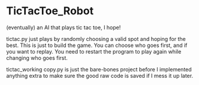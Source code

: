 # TicTacToe_Robot
(eventually) an AI that plays tic tac toe, I hope!

tictac.py just plays by randomly choosing a valid spot and hoping for the best. This is just to build the game. You can choose who goes first, and if you want to replay. You need to restart the program to play again while changing who goes first.

tictac_working copy.py is just the bare-bones project before I implemented anything extra to make sure the good raw code is saved if I mess it up later.

